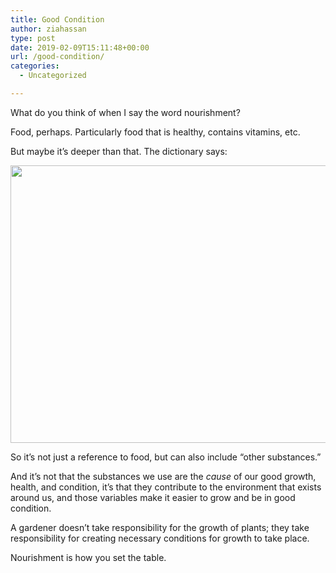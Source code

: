 ```yaml
---
title: Good Condition
author: ziahassan
type: post
date: 2019-02-09T15:11:48+00:00
url: /good-condition/
categories:
  - Uncategorized

---
```

What do you think of when I say the word nourishment?

Food, perhaps. Particularly food that is healthy, contains vitamins, etc.

But maybe it&#8217;s deeper than that. The dictionary says:

<img decoding="async" loading="lazy" src="https://i2.wp.com/www.ziahassan.com/daily/wp-content/uploads/2019/02/img_2929.jpg?resize=1125%2C444&#038;ssl=1" class="wp-image-664 size-full" width="1125" height="444" srcset="https://i2.wp.com/www.ziahassan.com/daily/wp-content/uploads/2019/02/img_2929.jpg?w=1125 1125w, https://i2.wp.com/www.ziahassan.com/daily/wp-content/uploads/2019/02/img_2929.jpg?resize=300%2C118 300w, https://i2.wp.com/www.ziahassan.com/daily/wp-content/uploads/2019/02/img_2929.jpg?resize=768%2C303 768w, https://i2.wp.com/www.ziahassan.com/daily/wp-content/uploads/2019/02/img_2929.jpg?resize=1024%2C404 1024w" sizes="(max-width: 1000px) 100vw, 1000px" data-recalc-dims="1" /> 

So it&#8217;s not just a reference to food, but can also include &#8220;other substances.&#8221;

And it&#8217;s not that the substances we use are the _cause_ of our good growth, health, and condition, it&#8217;s that they contribute to the environment that exists around us, and those variables make it easier to grow and be in good condition.

A gardener doesn&#8217;t take responsibility for the growth of plants; they take responsibility for creating necessary conditions for growth to take place.

Nourishment is how you set the table.
